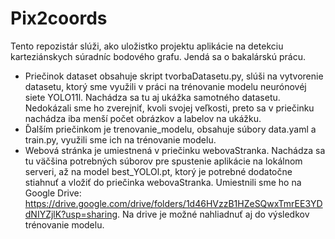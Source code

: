 # Pix2coords
Tento repozistár slúži, ako uložistko projektu aplikácie na detekciu karteziánskych súradníc bodového grafu. Jendá sa o bakalárskú prácu.
- Priečinok dataset obsahuje skript tvorbaDatasetu.py, slúši na vytvorenie datasetu, ktorý sme využili v práci na trénovanie modelu neurónovéj siete YOLO11l. Nachádza sa tu aj ukážka samotného datasetu. Nedokázali sme ho zverejniť, kvoli svojej veľkosti, preto sa v priečinku nachádza iba menší počet obrázkov a labelov na ukážku.
- Ďalším priečinkom je trenovanie_modelu, obsahuje súbory data.yaml a train.py, využili sme ich na trénovanie modelu.
- Webová stránka je umiestnená v priečinku webovaStranka. Nachádza sa tu väčšina potrebných súborov pre spustenie aplikácie na lokálnom serveri, až na model best_YOLOl.pt, ktorý je potrebné dodatočne stiahnuť a vložiť do priečinka webovaStranka. Umiestnili sme ho na Google Drive: https://drive.google.com/drive/folders/1d46HVzzB1HZeSQwxTmrEE3YDdNIYZjlK?usp=sharing. Na drive je možné nahliadnuť aj do výsledkov trénovanie modelu.
